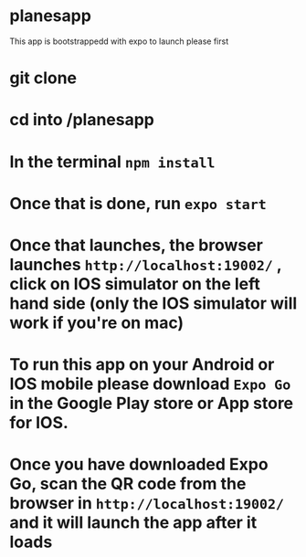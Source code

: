 # planesapp

This app is bootstrappedd with expo to launch please first

# git clone 

# cd into /planesapp

# In the terminal `npm install`

# Once that is done, run `expo start`

# Once that launches, the browser launches `http://localhost:19002/` , click on IOS simulator on the left hand side (only the IOS simulator will work if you're on mac)

# To run this app on your Android or IOS mobile please download `Expo Go` in the Google Play store or App store for IOS.

# Once you have downloaded Expo Go, scan the QR code from the browser in `http://localhost:19002/` and it will launch the app after it loads
